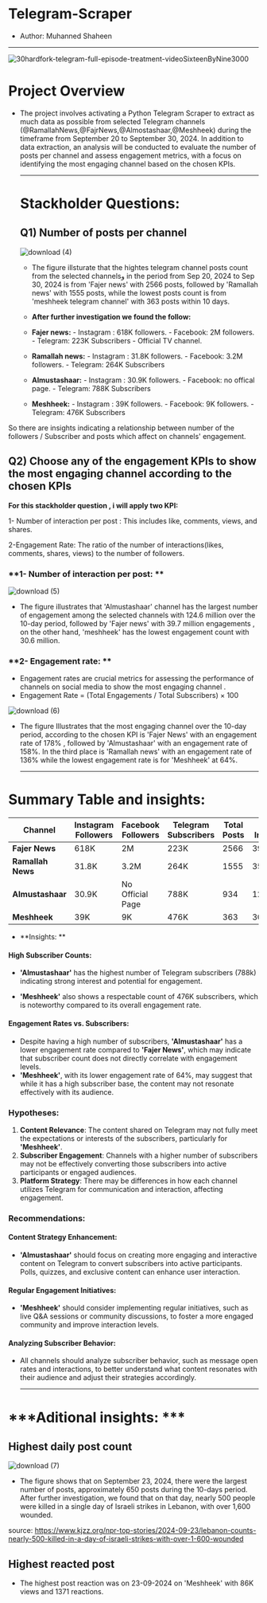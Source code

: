 # **Telegram-Scraper**
- Author: Muhanned Shaheen
  
----------------------------------------------------------------

![30hardfork-telegram-full-episode-treatment-videoSixteenByNine3000](https://github.com/user-attachments/assets/cf469b4c-d79b-4103-b83a-c8f30e5e50ca)

# **Project Overview**
- The project involves activating a Python Telegram Scraper to extract as much data as possible from selected Telegram channels (@RamallahNews,@FajrNews,@Almostashaar,@Meshheek) during the timeframe from September 20 to September 30, 2024. In addition to data extraction, an analysis will be conducted to evaluate the number of posts per channel and assess engagement metrics, with a focus on identifying the most engaging channel based on the chosen KPIs.

  ----------------------------------------------------------------

  # **Stackholder Questions:**

  ## **Q1) Number of posts per channel**
  ![download (4)](https://github.com/user-attachments/assets/85a89fb4-83aa-4668-802a-0701c0c00cec)

  - The figure illsturate that the hightes telegram channel posts count from the selected channelsو in the period from Sep 20, 2024 to Sep 30, 2024 is from 'Fajer         news' with 2566 posts, followed by 'Ramallah news' with 1555 posts, while the lowest posts count is from 'meshheek telegram channel' with 363 posts within 10 days.
      
  - **After further investigation we found the follow:**


  
  - **Fajer news:**
          - Instagram : 618K followers.
          - Facebook: 2M followers.
          - Telegram: 223K Subscribers
          - Official TV channel.


  - **Ramallah news:**
          - Instagram : 31.8K followers.
          - Facebook: 3.2M followers.
          - Telegram: 264K Subscribers


  - **Almustashaar:**
          - Instagram : 30.9K followers.
          - Facebook: no offical page.
          - Telegram: 788K Subscribers
      
  - **Meshheek:**
          - Instagram : 39K followers.
          - Facebook: 9K followers.
          - Telegram: 476K Subscribers

So there are insights indicating a relationship between number of the followers /  Subscriber and posts which affect on channels' engagement.

## **Q2) Choose any of the engagement KPIs to show the most engaging channel according to the chosen KPIs**
**For this stackholder question , i will apply two KPI:**

  1- Number of interaction per post : This includes like, comments, views, and shares.

  2-Engagement Rate:  The ratio of the number of interactions(likes, comments, shares, views) to the number of followers.


### **1- Number of interaction per post: **
![download (5)](https://github.com/user-attachments/assets/c7e3e675-7b54-44f4-a7c1-1ca0c06e350d)

- The figure illustrates that 'Almustashaar' channel has the largest number of engagement among the selected channels  with 124.6 million over the 10-day period, followed by 'Fajer news' with 39.7 million engagements , on the other hand, 'meshheek' has the lowest engagement count with 30.6 million.

 ### **2- Engagement rate: **
 
 - Engagement rates are crucial metrics for assessing the performance of channels on social media to show the most engaging channel .
 - Engagement Rate = (Total Engagements / Total Subscribers) × 100

![download (6)](https://github.com/user-attachments/assets/77d8eb99-61cb-42e9-a75c-5b4c6a2a252a)

- The figure Illustrates that the most engaging channel over the 10-day period,  according to the chosen KPI is 'Fajer News' with an engagement rate of 178% , followed by 'Almustashaar' with an engagement rate of 158%. In the third place is 'Ramallah news' with an engagement rate of 136% while the lowest engagement rate is for 'Meshheek' at 64%.

  ----------------------------------------------------------------


 # **Summary Table and insights:**
 | **Channel**        | **Instagram Followers** | **Facebook Followers** | **Telegram Subscribers** | **Total Posts** | **Total Interactions** | **Engagement Rate (%)** |
|-------------------|------------------------|-----------------------|-------------------------|-----------------|------------------------|-------------------------|
| **Fajer News**    | 618K                  | 2M                    | 223K                    | 2566            | 39,726,298             | **178%**                |
| **Ramallah News** | 31.8K                 | 3.2M                  | 264K                    | 1555            | 35,939,450             | **136%**                |
| **Almustashaar**  | 30.9K                 | No Official Page      | 788K                    | 934             | 124,585,767            | **158%**                |
| **Meshheek**      | 39K                   | 9K                    | 476K                    | 363             | 30,572,961             | **64%**                  |



- **Insights: **

#### High Subscriber Counts:
- **'Almustashaar'** has the highest number of Telegram subscribers (788k) indicating strong interest and potential for engagement.


- **'Meshheek'** also shows a respectable count of 476K subscribers, which is noteworthy compared to its overall engagement rate.

#### Engagement Rates vs. Subscribers:
- Despite having a high number of subscribers, **'Almustashaar'** has a lower engagement rate compared to **'Fajer News'**, which may indicate that subscriber count does not directly correlate with engagement levels.
- **'Meshheek'**, with its lower engagement rate of 64%, may suggest that while it has a high subscriber base, the content may not resonate effectively with its audience.

### Hypotheses:
1. **Content Relevance**: The content shared on Telegram may not fully meet the expectations or interests of the subscribers, particularly for **'Meshheek'**.
2. **Subscriber Engagement**: Channels with a higher number of subscribers may not be effectively converting those subscribers into active participants or engaged audiences.
3. **Platform Strategy**: There may be differences in how each channel utilizes Telegram for communication and interaction, affecting engagement.

### Recommendations:

#### Content Strategy Enhancement:
- **'Almustashaar'** should focus on creating more engaging and interactive content on Telegram to convert subscribers into active participants. Polls, quizzes, and exclusive content can enhance user interaction.

#### Regular Engagement Initiatives:
- **'Meshheek'** should consider implementing regular initiatives, such as live Q&A sessions or community discussions, to foster a more engaged community and improve interaction levels.

#### Analyzing Subscriber Behavior:
- All channels should analyze subscriber behavior, such as message open rates and interactions, to better understand what content resonates with their audience and adjust their strategies accordingly.


  ----------------------------------------------------------------


 # ***Aditional insights: ***

 ## Highest daily post count

 ![download (7)](https://github.com/user-attachments/assets/e097f0a7-44ce-46b2-b664-be003faf849b)

- The figure shows that on September 23, 2024, there were the largest number of posts,  approximately 650 posts during the 10-days period. After further investigation,  we found that on that day, nearly 500 people were killed in a single day of Israeli strikes in Lebanon, with over 1,600 wounded.

source: https://www.kjzz.org/npr-top-stories/2024-09-23/lebanon-counts-nearly-500-killed-in-a-day-of-israeli-strikes-with-over-1-600-wounded


## Highest reacted post

- The highest post reaction was on 23-09-2024 on 'Meshheek' with 86K views and 1371 reactions.






